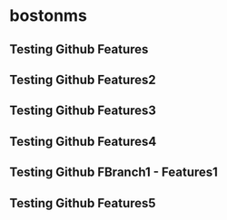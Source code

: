 # bostonms
## Testing Github Features
## Testing Github Features2
## Testing Github Features3
## Testing Github Features4
## Testing Github FBranch1 - Features1
## Testing Github Features5
